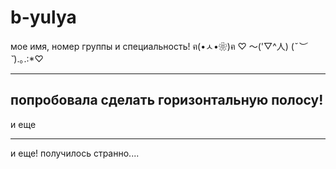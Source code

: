# b-yulya
мое имя, номер группы и специальность! ฅ(•ㅅ•❀)ฅ ♡ ～('▽^人)	(*˘︶˘*).｡.:*♡ 
***
попробовала сделать горизонтальную полосу!
---
и еще 
<hr>
и еще!
получилось странно....
